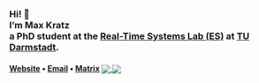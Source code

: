 <h3>Hi! 👋<br>I’m Max Kratz<br>a PhD student at the <a href="https://www.es.tu-darmstadt.de/">Real-Time Systems Lab (ES)</a> at <a href="https://www.tu-darmstadt.de/">TU Darmstadt</a>.</h3>

<h4> <a href="https://maxkratz.com">Website</a> • <a href="mailto:github@maxkratz.com">Email</a> • <a href="https://matrix.to/#/@maxkratz:matrix.mxkrtz.de">Matrix</a>

<a href="https://github.com/maxkratz">
  <img align="center" src="https://github-readme-stats.vercel.app/api?username=maxkratz&count_private=true&show_icons=true&theme=dark&hide_title=true" />
</a>
<a href="https://github.com/maxkratz">
  <img align="center" src="https://github-readme-stats.vercel.app/api/top-langs/?username=maxkratz&layout=compact" />
</a>
